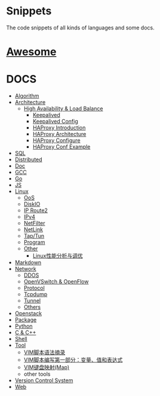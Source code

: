 Snippets
===========

The code snippets of all kinds of languages and some docs.

[Awesome](https://github.com/sindresorhus/awesome)
=========

DOCS
====

- [Algorithm](./snippet/docs/algorithm)
- [Architecture](./snippet/docs/architecture)
    - [High Availability & Load Balance](./snippet/docs/architecture/ha-lb)
        - [Keepalived](./snippet/docs/architecture/ha-lb/keepalived.md)
        - [Keepalived Config](./snippet/docs/architecture/ha-lb/keepalived-conf.md)
        - [HAProxy Introduction](./snippet/docs/architecture/ha-lb/haproxy-intro.txt)
        - [HAProxy Architecture](./snippet/docs/architecture/ha-lb/haproxy-architecture.txt)
        - [HAProxy Configure](./snippet/docs/architecture/ha-lb/haproxy-configuration.txt)
        - [HAProxy Conf Example](./snippet/docs/architecture/ha-lb/haproxy-conf-example.md)
- [SQL](./snippet/docs/db/sql)
- [Distributed](./snippet/docs/distributed)
- [Doc](./snippet/docs/doc)
- [GCC](./snippet/docs/gcc)
- [Go](./snippet/docs/go)
- [JS](./snippet/docs/js)
- [Linux](./snippet/docs/linux)
    - [OoS](./snippet/docs/linux/QoS)
    - [DiskIO](./snippet/docs/linux/diskio)
    - [IP Route2](./snippet/docs/linux/iproute2)
    - [IPv4](./snippet/docs/linux/ipv4)
    - [NetFilter](./snippet/docs/linux/netfilter)
    - [NetLink](./snippet/docs/linux/netlink)
    - [Tap/Tun](./snippet/docs/linux/tap)
    - [Program](./snippet/docs/linux/program)
    - [Other](./snippet/docs/linux/others)
        - [Linux性能分析与调优](./snippet/docs/linux/others/linux-performance-analysis-and-optimization.md)
- [Markdown](./snippet/docs/markdown)
- [Network](./snippet/docs/network)
    - [DDOS](./snippet/docs/network/ddos)
    - [OpenVSwitch & OpenFlow](./snippet/docs/network/ovs&of)
    - [Protocol](./snippet/docs/network/protocol)
    - [Tcpdump](./snippet/docs/network/tcpdump)
    - [Tunnel](./snippet/docs/network/tunnel)
    - [Others](./snippet/docs/network/others)
- [Openstack](./snippet/docs/openstack)
- [Package](./snippet/docs/package)
- [Python](./snippet/docs/python)
- [C & C++](./snippet/docs/c&c++)
- [Shell](./snippet/docs/shell)
- [Tool](./snippet/docs/tool)
    - [VIM脚本语法摘录](./snippet/docs/tool/vim-script-syntax.md)
    - [VIM脚本编写第一部分：变量、值和表达式](./snippet/docs/tool/vim-write-script-first.md)
    - [VIM键盘映射(Map)](./snippet/docs/tool/vim-keyboard-map.md)
    - other tools
- [Version Control System](./snippet/docs/vcs)
- [Web](./snippet/docs/web)
